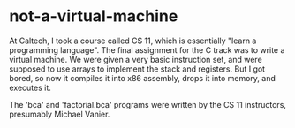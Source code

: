 not-a-virtual-machine
=====================

At Caltech, I took a course called CS 11, which is essentially "learn a programming language". The final assignment for the C track was to write a virtual machine. We were given a very basic instruction set, and were supposed to use arrays to implement the stack and registers. But I got bored, so now it compiles it into x86 assembly, drops it into memory, and executes it.

The 'bca' and 'factorial.bca' programs were written by the CS 11 instructors, presumably Michael Vanier.
